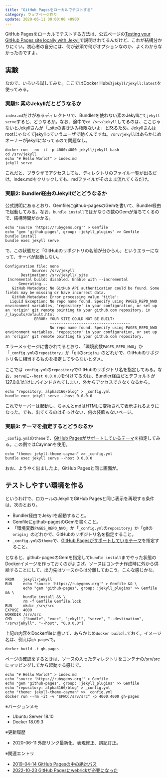 ```yaml
---
title: "GitHub Pagesをローカルでテストする"
category: ウェブページ作り
update: 2020-06-11 00:00:00 +0900
---
```


GitHub Pagesをローカルでテストする方法は、公式ページの[Testing your GitHub Pages site locally with Jekyll](https://help.github.com/en/github/working-with-github-pages/testing-your-github-pages-site-locally-with-jekyll)で説明されてるんだけど、これが結構分かりにくい。初心者の自分には、何が必須で何がオプションなのか、よくわからなかったのですよ。

## 実験

なので、いろいろ試してみた。ここではDocker Hubの`jekyll/jekyll:latest`を使ってみる。

### 実験1: 素のJekyllだとどうなるか

`index.md`だけがあるディレクトリで、Bundlerを使わない素のJekyllにて`jekyll serve`すると、どうなるか。なお、途中で`cd /srv/jekyll`してるのは、ここじゃないとJekyllさんが「_siteの書き込み権限ないよ」と怒るため。Jekyllさんはrootじゃなくてjekyllっていうユーザで動くんですね。`/srv/jekyll`はあらかじめオーナーがjekyllになってるので問題なし。

```shell
docker run --rm -it -p 4000:4000 jekyll/jekyll bash
cd /srv/jekyll
echo "# Hello World!" > index.md
jekyll serve
```

これだと、ブラウザでアクセスしても、ディレクトリのファイル一覧が出るだけ。index.mdをクリックしても、mdファイルがそのまま流れてくるだけ。

### 実験2: Bundler経由のJekyllだとどうなるか

公式説明にあるとおり、Gemfileにgithub-pagesのGemを書いて、Bundler経由で起動してみる。なお、`bundle install`ではかなりの数のGemが落ちてくるので、結構時間がかかる。

```shell
echo "source 'https://rubygems.org'" > Gemfile
echo "gem 'github-pages', group: :jekyll_plugins" >> Gemfile
bundle install
bundle exec jekyll serve
```

で、この状態だと「GitHubのリポジトリの名前が分からん」というエラーになって、サーバが起動しない。

```console
Configuration file: none
            Source: /srv/jekyll
       Destination: /srv/jekyll/_site
 Incremental build: disabled. Enable with --incremental
      Generating...
   GitHub Metadata: No GitHub API authentication could be found. Some fields may be missing or have incorrect data.
   GitHub Metadata: Error processing value 'title':
  Liquid Exception: No repo name found. Specify using PAGES_REPO_NWO environment variables, 'repository' in your configuration, or set up an 'origin' git remote pointing to your github.com repository. in /_layouts/default.html
             ERROR: YOUR SITE COULD NOT BE BUILT:
                    ------------------------------------
                    No repo name found. Specify using PAGES_REPO_NWO environment variables, 'repository' in your configuration, or set up an 'origin' git remote pointing to your github.com repository.
```

エラーメッセージに書かれてるとおり、「環境変数`PAGES_REPO_NWO`」か「`_config.yml`の`repository`」か「gitの`origin`」のどれかで、GitHubのリポジトリ名に相当するものを指定してやらないとダメ。

ここでは`_config.yml`の`repository`でGitHubのリポジトリ名を指定してみる。なお、`serve`に`--host 0.0.0.0`を付けてるのは、Bundler経由だとデフォルトが127.0.0.1だけにバインドされてしまい、外からアクセスできなくなるから。

```shell
echo "repository: alpha3166/blog" > _config.yml
bundle exec jekyll serve --host 0.0.0.0
```

これでサーバーは起動し、ちゃんとmdはHTMLに変換されて表示されるようになった。でも、出てくるのはそっけない、何の装飾もないページ。

### 実験3: テーマを指定するとどうなるか

`_config.yml`の`theme`で、[GitHub Pagesがサポートしているテーマ](https://pages.github.com/themes/)を指定してみる。この例ではCaymanを使用。

```shell
echo "theme: jekyll-theme-cayman" >> _config.yml
bundle exec jekyll serve --host 0.0.0.0
```

おお、ようやく出ましたよ。GitHub Pagesと同じ画面が。

## テストしやすい環境を作る

というわけで、ロカールのJekyllでGitHub Pagesと同じ表示を再現する条件は、次のとおり。

- Bundler経由でJekyllを起動すること。
- Gemfileにgithub-pagesのGemを書くこと。
- 「環境変数`PAGES_REPO_NWO`」か「`_config.yml`の`repository`」か「gitの`origin`」のどれかで、GitHubのリポジトリ名を指定すること。
- `_config.yml`の`theme`で、[GitHub Pagesがサポートしているテーマ](https://pages.github.com/themes/)を指定すること。

となると、github-pagesのGemを指定して`bundle install`までやった状態のDockerイメージを作っておくのがよさげ。ソースはコンテナ作成時に外から供給することにして、出力先はソースからは分離しておこう。こんな感じかな。

```docker
FROM    jekyll/jekyll
RUN     echo "source 'https://rubygems.org'" > Gemfile && \
        echo "gem 'github-pages', group: :jekyll_plugins" >> Gemfile && \
        bundle install && \
        rm -f Gemfile Gemfile.lock
RUN     mkdir /srv/src
EXPOSE  4000
WORKDIR /srv/src
CMD     ["bundle", "exec", "jekyll", "serve", "--destination", "/srv/jekyll", "--host", "0.0.0.0"]
```

上記の内容をDockerfileに書いて、あらかじめ`docker build`しておく。イメージ名は、例えば`gh-pages`で。

```shell
docker build -t gh-pages .
```

ページの確認をするときは、ソースの入ったディレクトリをコンテナの/srv/srcにマッピングしてから起動する感じで。

```shell
echo "# Hello World!" > index.md
echo "source 'https://rubygems.org'" > Gemfile
echo "gem 'github-pages', group: :jekyll_plugins" >> Gemfile
echo "repository: alpha3166/blog" > _config.yml
echo "theme: jekyll-theme-cayman" >> _config.yml
docker run --rm -it -v "$PWD:/srv/src" -p 4000:4000 gh-pages
```

※バージョンメモ

- Ubuntu Server 18.10
- Docker 18.09.3

※更新履歴

- 2020-06-11 外部リンク最新化、表現修正、誤記訂正。

※関連エントリ

- [2019-04-14 GitHub Pagesの中の絶対パス](20190414.html)
- [2022-10-23 GitHub Pagesにwebrickが必要になった](20221023.html)
